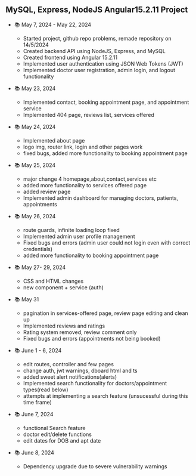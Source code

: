 ## MySQL, Express, NodeJS Angular15.2.11 Project

- 📚️ May 7, 2024 - May 22, 2024
    - Started project, github repo problems, remade repository on 14/5/2024
    - Created backend API using NodeJS, Express, and MySQL
    - Created frontend using Angular 15.2.11
    - Implemented user authentication using JSON Web Tokens (JWT)
    - Implemented doctor user registration, admin login, and logout functionality 

- 📚️ May 23, 2024
    - Implemented contact, booking appointment page, and appointment service
    - Implemented 404 page, reviews list, services offered
    
- 📚️ May 24, 2024
    - Implemented about page
    - logo img, router link, login and other pages work
    - fixed bugs, added more functionality to booking appointment page

- 📚️ May 25, 2024
    - major change 4 homepage,about,contact,services etc
    - added more functionality to services offered page
    - added review page
    - Implemented admin dashboard for managing doctors, patients, appointments
    
- 📚️ May 26, 2024
    - route guards, infinite loading loop fixed
    - Implemented admin user profile management
    - Fixed bugs and errors (admin user could not login even with correct credentials)
    - added more functionality to booking appointment page

- 📚️ May 27- 29, 2024
    - CSS and HTML changes
    - new component + service (auth)

- 📚️ May 31
    - pagination in services-offered page, review page editing and clean up
    - Implemented reviews and ratings
    - Rating system removed, review comment only
    - Fixed bugs and errors (appointments not being booked)

- 📚️ June 1 - 6, 2024
    - edit routes, controller and few pages
    - change auth, jwt warnings, dboard html and ts
    - added sweet alert notifications(alerts)
    - Implemented search functionality for doctors/appointment types(read below)
    - attempts at implementing a search feature (unsucessful during this time frame)

- 📚️ June 7, 2024
    - functional Search feature
    - doctor edit/delete functions
    - edit dates for DOB and apt date

- 📚️ June 8, 2024
    - Dependency upgrade due to severe vulnerability warnings